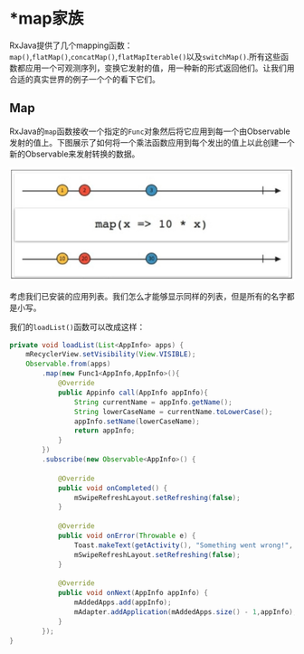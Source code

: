 # *map家族

RxJava提供了几个mapping函数：`map()`,`flatMap()`,`concatMap()`,`flatMapIterable()`以及`switchMap()`.所有这些函数都应用一个可观测序列，变换它发射的值，用一种新的形式返回他们。让我们用合适的真实世界的例子一个个的看下它们。

## Map

RxJava的`map`函数接收一个指定的`Func`对象然后将它应用到每一个由Observable发射的值上。下图展示了如何将一个乘法函数应用到每个发出的值上以此创建一个新的Observable来发射转换的数据。

![](chapter5_1.png)

考虑我们已安装的应用列表。我们怎么才能够显示同样的列表，但是所有的名字都是小写。

我们的`loadList()`函数可以改成这样：
```java
private void loadList(List<AppInfo> apps) {
    mRecyclerView.setVisibility(View.VISIBLE);
    Observable.from(apps)
        .map(new Func1<AppInfo,AppInfo>(){
            @Override
            public Appinfo call(AppInfo appInfo){
                String currentName = appInfo.getName();
                String lowerCaseName = currentName.toLowerCase();
                appInfo.setName(lowerCaseName);
                return appInfo;
            }
        })
        .subscribe(new Observable<AppInfo>() {

            @Override
            public void onCompleted() {
                mSwipeRefreshLayout.setRefreshing(false);
            }

            @Override
            public void onError(Throwable e) {
                Toast.makeText(getActivity(), "Something went wrong!", Toast.LENGTH_SHORT).show();
                mSwipeRefreshLayout.setRefreshing(false);
            }

            @Override
            public void onNext(AppInfo appInfo) {
                mAddedApps.add(appInfo); 
                mAdapter.addApplication(mAddedApps.size() - 1,appInfo);
            }
        });
}
```
